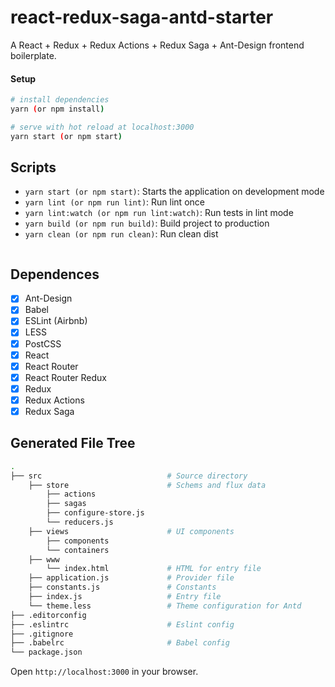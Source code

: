 # react-redux-saga-antd-starter

A React + Redux + Redux Actions + Redux Saga + Ant-Design frontend boilerplate.

#### Setup
```bash
# install dependencies
yarn (or npm install)

# serve with hot reload at localhost:3000
yarn start (or npm start)

```
## Scripts

- `yarn start (or npm start)`: Starts the application on development mode
- `yarn lint (or npm run lint)`: Run lint once
- `yarn lint:watch (or npm run lint:watch)`: Run tests in lint mode
- `yarn build (or npm run build)`: Build project to production
- `yarn clean (or npm run clean)`: Run clean dist

```
``` 
## Dependences

- [x] Ant-Design
- [x] Babel
- [x] ESLint (Airbnb)
- [x] LESS
- [x] PostCSS
- [x] React
- [x] React Router
- [x] React Router Redux
- [x] Redux
- [x] Redux Actions
- [x] Redux Saga

## Generated File Tree

```bash
.
├── src                            # Source directory
    ├── store                      # Schems and flux data
        ├── actions
        ├── sagas
        ├── configure-store.js        
        └── reducers.js
    ├── views                      # UI components
        ├── components
        └── containers
    ├── www
        └── index.html             # HTML for entry file
    ├── application.js             # Provider file
    ├── constants.js               # Constants
    ├── index.js                   # Entry file
    └── theme.less                 # Theme configuration for Antd
├── .editorconfig
├── .eslintrc                      # Eslint config
├── .gitignore
├── .babelrc                       # Babel config
└── package.json
```
Open `http://localhost:3000` in your browser.
